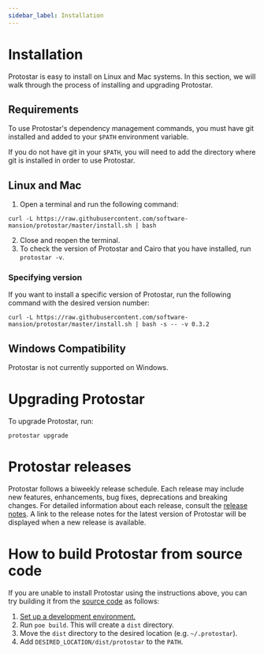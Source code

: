 ```yaml
---
sidebar_label: Installation
---
```


# Installation

Protostar is easy to install on Linux and Mac systems. In this section, we will walk through the process of installing and upgrading Protostar.

## Requirements
To use Protostar's dependency management commands, you must have git installed and added to your `$PATH` environment variable.

If you do not have git in your `$PATH`, you will need to add the directory where git is installed in order to use Protostar.

## Linux and Mac
1. Open a terminal and run the following command:
```console
curl -L https://raw.githubusercontent.com/software-mansion/protostar/master/install.sh | bash
```
2. Close and reopen the terminal.
3. To check the version of Protostar and Cairo that you have installed, run `protostar -v`.

### Specifying version

If you want to install a specific version of Protostar, run the following command with the desired version number:

```console
curl -L https://raw.githubusercontent.com/software-mansion/protostar/master/install.sh | bash -s -- -v 0.3.2
```

## Windows Compatibility
Protostar is not currently supported on Windows.

# Upgrading Protostar
To upgrade Protostar, run:
```shell
protostar upgrade
```

# Protostar releases

Protostar follows a biweekly release schedule.
Each release may include new features, enhancements, bug fixes, deprecations and breaking changes.
For detailed information about each release, consult the [release notes](https://github.com/software-mansion/protostar/releases).
A link to the release notes for the latest version of Protostar will be displayed when a new release is available.

# How to build Protostar from source code
If you are unable to install Protostar using the instructions above, you can try building it from the [source code](https://github.com/software-mansion/protostar) as follows:

1. [Set up a development environment.](https://github.com/software-mansion/protostar#setting-up-environment)
1. Run `poe build`. This will create a `dist` directory.
1. Move the `dist` directory to the desired location (e.g. `~/.protostar`).
1. Add `DESIRED_LOCATION/dist/protostar` to the `PATH`.